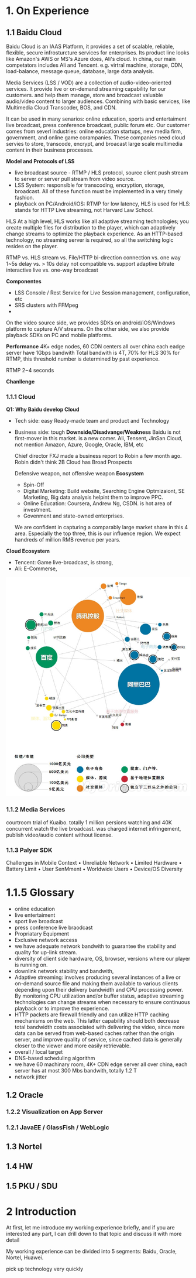 # 1. On Experience

## 1.1 Baidu Cloud

Baidu Cloud is an IAAS Platform, it provides a set of scalable, reliable, flexible, secure infrosturcture services 
for enterprises.
Its product line looks like Amazon's AWS or MS's Azure does, Ali's cloud. In china, our main competators includes Ali and Tencent.
e.g. virtral machine, storage, CDN, load-balance, message queue, database, large data analysis.

Media Services (LSS / VOD) are a collection of audio-video-oriented services. It provide live or on-demand streaming capability for our customers.
and help them manage, store and broadcast valuable audio/video content to larger audiences.
Combining with basic services, like Multimedia Cloud Transcoder, BOS, and CDN.

It can be used in many senarios: online education, sports and entertaiment live broadcast, press conference broadcast, public forum etc. 
Our customer comes from severl industries: online education startups, new media firm, government, and online game corampanies.
These companies need cloud servies to store, transcode, encrypt, and broacast large scale multimedia content in their business processes.

**Model and Protocols of LSS**
- live broadcast source - RTMP / HLS protocol, source client push stream to server or server pull stream from video source.
- LSS System: responsible for transcoding, encryption, storage, broadcast. All of these function must be implemented in a very timely fashion.
- playback on PC/Android/iOS: RTMP for low latency, HLS is used for 
HLS: stands for HTTP Live streaming, not Harvard Law School.

HLS
At a high level, HLS works like all adaptive streaming technologies; 
you create multiple files for distribution to the player, which can adaptively change streams to optimize the playback experience. 
As an HTTP-based technology, no streaming server is required, so all the switching logic resides on the player.

RTMP vs. HLS
stream vs. File/HTTP
bi-direction connection vs. one way
1~5s delay vs. > 10s delay
not compatible vs. support adaptive bitrate
interactive live vs. one-way broadcast

**Componentes**
- LSS Console / Rest Service for Live Session management, configuration, etc
- SRS clusters with FFMpeg
- 

On the video source side, we provides SDKs on android/iOS/Windows platform to capture A/V streams.
On the other side, we also provide playback SDKs on PC and mobile platforms.

**Performance**
4K+ edge nodes, 60 CDN centers all over china
each eadge server have 1Gbps bandwith
Total bandwith is 4T, 70% for HLS 30% for RTMP, this threshold number is determined by past experience.

RTMP 2~4 seconds

**Chanllenge**




### 1.1.1 Cloud
**Q1: Why Baidu develop Cloud** 
- Tech side: easy
  Ready-made team and product and Technology
  
- Business side: tough
  **Downside/Disadvange/Weakness**
  Baidu is not first-mover in this market. is a new comer.
  Ali, Tensent, JinSan Cloud, not mention Amazon, Azure, Google, Oracle, IBM, etc

  Chief director FXJ made a business report to Robin a few month ago.
  Robin didn't think 2B Cloud has Broad Prospects
  
  Defensive weapon, not offensive weapon
  **Ecosystem**
  - Spin-Off
  - Digital Marketing: Build website, Searching Engine Optmizaiont, SE Marketing, Big data analysis helpint them to improve PPC.
  - Online Education: Coursera, Andrew Ng, CSDN. is hot area of investment.
  - Govenment and state-owned enterprises.
  
  We are confident in capturing a comparably large market share in this 4 area. Especially the top three, this is our influence region. We expect handreds of million RMB revenue per years. 

**Cloud Ecosystem**
- Tencent: 
  Game live-broadcast, is strong, 
- Ali:
  E-Commerse, 

![BAT Ecosystem](BAT.jpg)

### 1.1.2 Media Services

courtroom trial of Kuaibo. totally 1 million persions watching  and 40K concurrent watch the live broadcast.
was charged internet infringement, publish video/audio content without license.

### 1.1.3 Palyer SDK

Challenges in Mobile Context
•  Unreliable Network 
•  Limited Hardware 
•  Battery Limit
•  User SenMment
•  Worldwide Users
•  Device/OS Diversity

# 1.1.5 Glossary
- online education
- live entertaiment
- sport live broadcast
- press conference live braodcast
- Propriatary Equipment
- Exclusive network access
- we have adequate network bandwith to guarantee the stability and quality for up-link stream.
- diversity of client side hardware, OS, browser, versions where our player is running on. 
- downlink network stability and bandwith, 
- Adaptive streaming: involves producing several instances of a live or on-demand source file and making them available to various clients depending upon their delivery bandwidth and CPU processing power. By monitoring CPU utilization and/or buffer status, adaptive streaming technologies can change streams when necessary to ensure continuous playback or to improve the experience.
- HTTP packets are firewall friendly and can utilize HTTP caching mechanisms on the web. This latter capability should both decrease total bandwidth costs associated with delivering the video, since more data can be served from web-based caches rather than the origin server, and improve quality of service, since cached data is generally closer to the viewer and more easily retrievable.
- overall / local target
- DNS-based scheduling algorithm 
- we have 60 machinary room, 4K+ CDN edge server all over china, each server has at most 300 Mbs bandwith, totally 1.2 T
- network jitter

## 1.2 Oracle


### 1.2.2 Visualization on App Server


### 1.2.1 JavaEE / GlassFish / WebLogic


## 1.3 Nortel


## 1.4 HW


## 1.5 PKU / SDU


# 2 Introduction
At first, let me introduce my working experience briefly, and if you are interested any part, I can drill down
to that topic and discuss it with more detail 

My working experience can be divided into 5 segments: Baidu, Oracle, Nortel, Huawei. 

pick up technology very quickly


